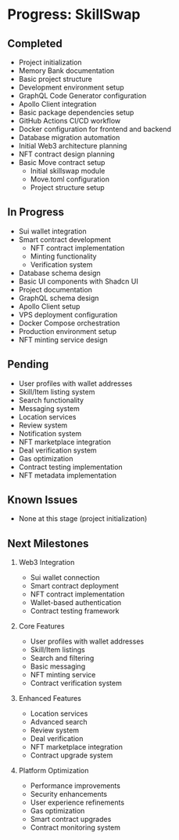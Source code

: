 # Progress: SkillSwap

## Completed
- Project initialization
- Memory Bank documentation
- Basic project structure
- Development environment setup
- GraphQL Code Generator configuration
- Apollo Client integration
- Basic package dependencies setup
- GitHub Actions CI/CD workflow
- Docker configuration for frontend and backend
- Database migration automation
- Initial Web3 architecture planning
- NFT contract design planning
- Basic Move contract setup
  - Initial skillswap module
  - Move.toml configuration
  - Project structure setup

## In Progress
- Sui wallet integration
- Smart contract development
  - NFT contract implementation
  - Minting functionality
  - Verification system
- Database schema design
- Basic UI components with Shadcn UI
- Project documentation
- GraphQL schema design
- Apollo Client setup
- VPS deployment configuration
- Docker Compose orchestration
- Production environment setup
- NFT minting service design

## Pending
- User profiles with wallet addresses
- Skill/Item listing system
- Search functionality
- Messaging system
- Location services
- Review system
- Notification system
- NFT marketplace integration
- Deal verification system
- Gas optimization
- Contract testing implementation
- NFT metadata implementation

## Known Issues
- None at this stage (project initialization)

## Next Milestones
1. Web3 Integration
   - Sui wallet connection
   - Smart contract deployment
   - NFT contract implementation
   - Wallet-based authentication
   - Contract testing framework

2. Core Features
   - User profiles with wallet addresses
   - Skill/Item listings
   - Search and filtering
   - Basic messaging
   - NFT minting service
   - Contract verification system

3. Enhanced Features
   - Location services
   - Advanced search
   - Review system
   - Deal verification
   - NFT marketplace integration
   - Contract upgrade system

4. Platform Optimization
   - Performance improvements
   - Security enhancements
   - User experience refinements
   - Gas optimization
   - Smart contract upgrades
   - Contract monitoring system 